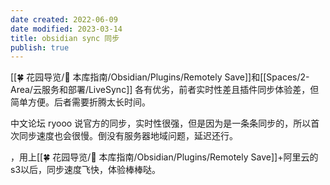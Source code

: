 ```yaml
---
date created: 2022-06-09
date modified: 2023-03-14
title: obsidian sync 同步
publish: true
---
```


[[🍀 花园导览/🧰 本库指南/Obsidian/Plugins/Remotely Save]]和[[Spaces/2-Area/云服务和部署/LiveSync]] 各有优劣，前者实时性差且插件同步体验差，但简单方便。后者需要折腾太长时间。

中文论坛 ryooo 说官方的同步，实时性很强，但是因为是一条条同步的，所以首次同步速度也会很慢。倒没有服务器地域问题，延迟还行。

，用上[[🍀 花园导览/🧰 本库指南/Obsidian/Plugins/Remotely Save]]+阿里云的s3以后，同步速度飞快，体验棒棒哒。